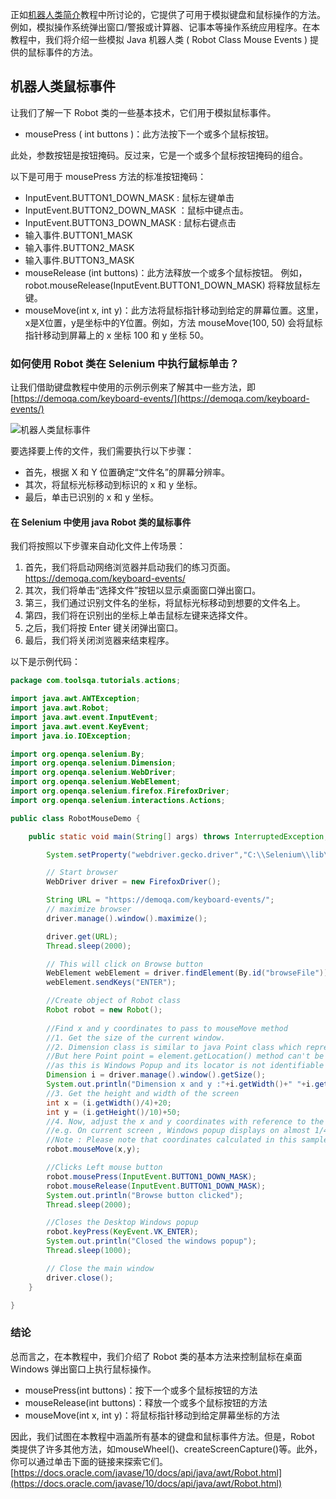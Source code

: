 正如[机器人类简介](https://www.toolsqa.com/selenium-webdriver/robot-class/)教程中所讨论的，它提供了可用于模拟键盘和鼠标操作的方法。例如，模拟操作系统弹出窗口/警报或计算器、记事本等操作系统应用程序。在本教程中，我们将介绍一些模拟 Java 机器人类 ( Robot Class Mouse Events ) 提供的鼠标事件的方法。

## 机器人类鼠标事件

让我们了解一下 Robot 类的一些基本技术，它们用于模拟鼠标事件。

-   mousePress ( int buttons )：此方法按下一个或多个鼠标按钮。

此处，参数按钮是按钮掩码。反过来，它是一个或多个鼠标按钮掩码的组合。

以下是可用于 mousePress 方法的标准按钮掩码：

-   InputEvent.BUTTON1_DOWN_MASK : 鼠标左键单击
-   InputEvent.BUTTON2_DOWN_MASK ：鼠标中键点击。
-   InputEvent.BUTTON3_DOWN_MASK : 鼠标右键点击
-   输入事件.BUTTON1_MASK
-   输入事件.BUTTON2_MASK
-   输入事件.BUTTON3_MASK
-   mouseRelease (int buttons)：此方法释放一个或多个鼠标按钮。 例如，robot.mouseRelease(InputEvent.BUTTON1_DOWN_MASK) 将释放鼠标左键。
-   mouseMove(int x, int y)：此方法将鼠标指针移动到给定的屏幕位置。这里，x是X位置，y是坐标中的Y位置。例如，方法 mouseMove(100, 50) 会将鼠标指针移动到屏幕上的 x 坐标 100 和 y 坐标 50。

### 如何使用 Robot 类在 Selenium 中执行鼠标单击？

让我们借助键盘教程中使用的示例示例来了解其中一些方法，即[https://demoqa.com/keyboard-events/](https://demoqa.com/keyboard-events/)

![机器人类鼠标事件](https://www.toolsqa.com/gallery/selnium%20webdriver/1.Robot%20Class%20Mouse%20Events.png)

要选择要上传的文件，我们需要执行以下步骤：

-   首先，根据 X 和 Y 位置确定“文件名”的屏幕分辨率。
-   其次，将鼠标光标移动到标识的 x 和 y 坐标。
-   最后，单击已识别的 x 和 y 坐标。

#### 在 Selenium 中使用 java Robot 类的鼠标事件

我们将按照以下步骤来自动化文件上传场景：

1.  首先，我们将启动网络浏览器并启动我们的练习页面。https://demoqa.com/keyboard-events/
2.  其次，我们将单击“选择文件”按钮以显示桌面窗口弹出窗口。
3.  第三，我们通过识别文件名的坐标，将鼠标光标移动到想要的文件名上。
4.  第四，我们将在识别出的坐标上单击鼠标左键来选择文件。
5.  之后，我们将按 Enter 键关闭弹出窗口。
6.  最后，我们将关闭浏览器来结束程序。

以下是示例代码：

```java
package com.toolsqa.tutorials.actions;

import java.awt.AWTException;
import java.awt.Robot;
import java.awt.event.InputEvent;
import java.awt.event.KeyEvent;
import java.io.IOException;

import org.openqa.selenium.By;
import org.openqa.selenium.Dimension;
import org.openqa.selenium.WebDriver;
import org.openqa.selenium.WebElement;
import org.openqa.selenium.firefox.FirefoxDriver;
import org.openqa.selenium.interactions.Actions;

public class RobotMouseDemo {

	public static void main(String[] args) throws InterruptedException, AWTException, IOException {

		System.setProperty("webdriver.gecko.driver","C:\\Selenium\\lib\\geckodriver-v0.24.0-win64\\geckodriver.exe");

		// Start browser
		WebDriver driver = new FirefoxDriver();

		String URL = "https://demoqa.com/keyboard-events/";
		// maximize browser
		driver.manage().window().maximize();

		driver.get(URL);
		Thread.sleep(2000);

		// This will click on Browse button
		WebElement webElement = driver.findElement(By.id("browseFile"));
		webElement.sendKeys("ENTER");

		//Create object of Robot class
		Robot robot = new Robot();
         
		//Find x and y coordinates to pass to mouseMove method 
		//1. Get the size of the current window. 
		//2. Dimension class is similar to java Point class which represents a location in a two-dimensional (x, y) coordinate space. 
		//But here Point point = element.getLocation() method can't be used to find the position 
		//as this is Windows Popup and its locator is not identifiable using browser developer tool 
		Dimension i = driver.manage().window().getSize(); 
		System.out.println("Dimension x and y :"+i.getWidth()+" "+i.getHeight()); 
		//3. Get the height and width of the screen 
		int x = (i.getWidth()/4)+20; 
		int y = (i.getHeight()/10)+50; 
		//4. Now, adjust the x and y coordinates with reference to the Windows popup size on the screen 
		//e.g. On current screen , Windows popup displays on almost 1/4th of the screen . So with reference to the same, file name x and y position is specified. 
		//Note : Please note that coordinates calculated in this sample i.e. x and y may vary as per the screen resolution settings
		robot.mouseMove(x,y); 

		//Clicks Left mouse button
		robot.mousePress(InputEvent.BUTTON1_DOWN_MASK); 
		robot.mouseRelease(InputEvent.BUTTON1_DOWN_MASK);
		System.out.println("Browse button clicked");
		Thread.sleep(2000);

		//Closes the Desktop Windows popup
		robot.keyPress(KeyEvent.VK_ENTER);
		System.out.println("Closed the windows popup");
		Thread.sleep(1000);

		// Close the main window 
		driver.close();
	}

}
```

### 结论

总而言之，在本教程中，我们介绍了 Robot 类的基本方法来控制鼠标在桌面 Windows 弹出窗口上执行鼠标操作。

-   mousePress(int buttons)：按下一个或多个鼠标按钮的方法
-   mouseRelease(int buttons)：释放一个或多个鼠标按钮的方法
-   mouseMove(int x, int y)：将鼠标指针移动到给定屏幕坐标的方法

因此，我们试图在本教程中涵盖所有基本的键盘和鼠标事件方法。但是，Robot 类提供了许多其他方法，如mouseWheel()、createScreenCapture()等。此外，你可以通过单击下面的链接来探索它们。[https://docs.oracle.com/javase/10/docs/api/java/awt/Robot.html](https://docs.oracle.com/javase/10/docs/api/java/awt/Robot.html)